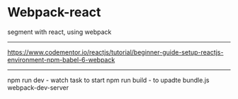 # Webpack-react
segment with react, using webpack


--------------
https://www.codementor.io/reactjs/tutorial/beginner-guide-setup-reactjs-environment-npm-babel-6-webpack

----
npm run dev - watch task to start
npm run build - to upadte bundle.js
webpack-dev-server




